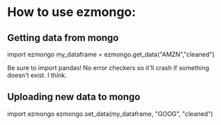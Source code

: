 # How to use ezmongo:

## Getting data from mongo

import ezmongo
my_dataframe = ezmongo.get_data("AMZN","cleaned")

Be sure to import pandas! No error checkers so it'll crash if something doesn't exist. I think. 

## Uploading new data to mongo

import ezmongo
ezmongo.set_data(my_dataframe, "GOOG", "cleaned")